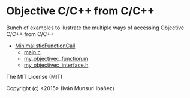 # Objective C/C++ from C/C++
Bunch of examples to ilustrate the multiple ways of accessing Objective C/C++ from C/C++
- <a href="https://github.com/munsuri/objectivec-cpp_from_c-cpp/tree/master/MinimalisticFunctionCall">MinimalisticFunctionCall</a>
  - <a href="MinimalisticFunctionCall/main.c">main.c</a>
  - <a href="MinimalisticFunctionCall/my_objectivec_function.m">my_objectivec_function.m</a>
  - <a href="MinimalisticFunctionCall/my_objectivec_interface.h">my_objectivec_interface.h</a>

The MIT License (MIT)

Copyright (c) <2015> (Iván Munsuri Ibañez)
